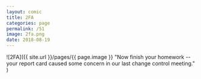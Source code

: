 ```yaml
---
layout: comic
title: 2FA
categories: page
permalink: /51
image: 2fa.png
date: 2018-08-19
---
```


![2FA]({{ site.url }}/pages/{{ page.image }} "Now finish your homework -- your report card caused some concern in our last change control meeting." )
